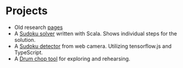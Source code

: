 # Projects

* Old research [pages](research/research.html)
* A [Sudoku solver](scala-sudoku/index.html) written with Scala. Shows individual steps for the solution.
* A [Sudoku detector](webcam-sudoku/index.html) from web camera. Utilizing tensorflow.js and TypeScript.
* A [Drum chop tool](drum-chops/index.html) for exploring and rehearsing.
